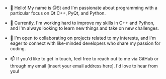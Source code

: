 - 👋 Hello! My name is @St and I'm passionate about programming with a particular focus on Qt C++, PyQt, and Python.

- 🌱 Currently, I'm working hard to improve my skills in C++ and Python, and I'm always looking to learn new things and take on new challenges.

- 💞️ I'm open to collaborating on projects related to my interests, and I'm eager to connect with like-minded developers who share my passion for coding.

- 📫 If you'd like to get in touch, feel free to reach out to me via GitHub or through my email [insert your email address here]. I'd love to hear from you!
<!---
StiveBuch/StiveBuch is a ✨ special ✨ repository because its `README.md` (this file) appears on your GitHub profile.
You can click the Preview link to take a look at your changes.
--->
